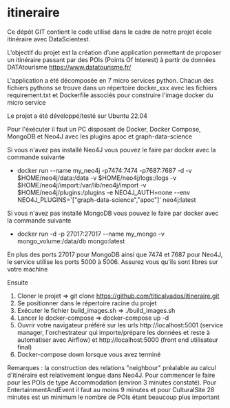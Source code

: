 # itineraire
Ce dépôt GIT contient le code utilisé dans le cadre de notre projet école itinéraire avec DataScientest.

L’objectif du projet est la création d’une application permettant de proposer un itinéraire passant par des POIs (Points Of Interest) à partir de données DATAtourisme https://www.datatourisme.fr/

L'application a été décomposée en 7 micro services python.
Chacun des fichiers pythons se trouve dans un répertoire docker_xxx avec les fichiers requirement.txt et Dockerfile associés pour construire l'image docker du micro service

Le projet a été développé/testé sur Ubuntu 22.04

Pour l'éxécuter il faut un PC disposant de Docker, Docker Compose, MongoDB et Neo4J avec les plugins apoc et graph-data-science

Si vous n'avez pas installé Neo4J vous pouvez le faire par docker avec la commande suivante
- docker run --name my_neo4j -p7474:7474 -p7687:7687 -d -v $HOME/neo4j/data:/data -v $HOME/neo4j/logs:/logs -v $HOME/neo4j/import:/var/lib/neo4j/import -v $HOME/neo4j/plugins:/plugins -e NEO4J_AUTH=none  --env NEO4J_PLUGINS='["graph-data-science","apoc"]' neo4j:latest

Si vous n'avez pas installé MongoDB vous pouvez le faire par docker avec la commande suivante
- docker run -d -p 27017:27017 --name my_mongo -v mongo_volume:/data/db mongo:latest

En plus des ports 27017 pour MongoDB ainsi que 7474 et 7687 pour Neo4J, le service utilise les ports 5000 à 5006. Assurez vous qu'ils sont libres sur votre machine

Ensuite 
1) Cloner le projet => git clone https://github.com/titicalvados/itineraire.git
2) Se positionner dans le répertoire racine du projet
3) Exécuter le fichier build_images.sh => ./build_images.sh
4) Lancer le docker-compose => docker-compose up -d
5) Ouvrir votre navigateur préféré sur les urls http://localhost:5001 (service manager, l'orchestrateur qui importe/prépare les données et reste à automatiser avec Airflow) et http://localhost:5000 (front end utilisateur final)
6) Docker-compose down lorsque vous avez terminé

Remarques : la construction des relations "neighbour" préalable au calcul d'itinéraire est relativement longue dans Neo4J.
Pour commencer le faire pour les POIs de type Accommodation (environ 3 minutes constaté). Pour EntertainmentAndEvent il faut au moins 9 minutes et pour CulturalSite 28 minutes est un minimum le nombre de POIs étant beaucoup plus important
